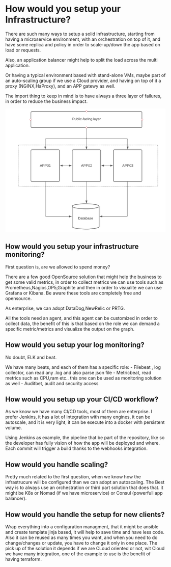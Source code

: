 ## 
# How would you setup your Infrastructure?

There are such many ways to setup a solid infrastructure, starting from having a microservice environment, with an 
orchestration on top of it, and have some replica and policy in order to scale-up/down the app based on load or requests.

Also, an application balancer might help to split the load across the multi application.

Or having a typical environment based with stand-alone VMs, maybe part of an auto-scaling group if we use a Cloud provider,
and having on top of it a proxy (NGINX,HaProxy), and an APP gatewy as well.

The import thing to keep in mind is to have always a three layer of failures, in order to reduce the business impact.

![img.png](img.png)

## How would you setup your infrastructure monitoring?
First question is, are we allowed to spend money? 

There are a few good OpenSource solution that might help the business to get some valid metrics, in order to collect metrics
we can use tools such as Prometheus,Nagios,OP5,Graphite and then in order to visualite we can use Grafana or Kibana.
Be aware these tools are completely free and opensource.

As enterprise, we can adopt DataDog,NewRelic or PRTG.

All the tools need an agent, and this agent can be customized in order to collect data, the benefit of this is that based 
on the role we can demand a specific metric/metrics and visualize the output on the graph.


## How would you setup your log monitoring?

No doubt, ELK and beat.

We have many beats, and each of them has a specific role:
    - Filebeat , log collector, can read any .log and also parse json file
    - Metricbeat, read metrics such as CPU,ram etc.. this one can be used as monitoring solution as well
    - Auditbet, audit and security access

## How would you setup up your CI/CD workflow?

As we know we have many CI/CD tools, most of them are enterprise.
I prefer Jenkins, it has a lot of integration with many engines, it can be autoscale, and it is very light, it can be execute
into a docker with persistent volume.

Using Jenkins as example, the pipeline that be part of the repository, like so the developer has fully vision of how the app will be deployed
and where. Each commit will trigger a build thanks to the webhooks integration.


## How would you handle scaling?

Pretty much related to the first question, when we know how the infrastrucure will be configured than we can adopt an autoscaling.
The Best way is to always use an orchestration or third part solution that does that.
it might be K8s or Nomad (if we have microservice) or  Consul (powerfull app balancer).

## How would you handle the setup for new clients?

Wrap everything into a configuration managment, that it might be ansible and create template jinja based, it will help 
to save time and have less code.
Also it can be reused as many times you want, and when you need to do change/changes or update, you have to change it 
only in one place.
The pick up of the solution it depends if we are CLoud oriented or not, wit Cloud we have many integration, 
one of the example to use is the benefit of having terraform.













